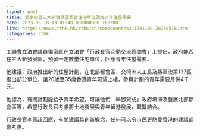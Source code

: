 ```yaml
---
layout: post
title: 鄧家彪倡三大新發展區預留住宅單位回應青年住屋需要
date: 2023-05-18 13:01:48.000000000 +08:00
link: https://news.rthk.hk/rthk/ch/component/k2/1701109-20230518.htm
categories: rthk
---
```


工聯會立法會議員鄧家彪在立法會「行政長官互動交流答問會」上提出，政府能否在三大新發展區，預留一定數量住宅單位，回應青年住屋需要。

他建議，政府推出新的住屋計劃，在北部都會區、交椅洲人工島及將軍澳第137區撥出部分單位，讓20歲至35歲香港青年可望上樓，參與計劃的青年需要月供4千元。

他認為，有關計劃能給予青年希望，可讓他們「舉腳贊成」政府填海及發展北部都會區等，希望行政長官考慮將土地發展與青年留港發展，緊緊結合。

行政長官李家超回應，有關建議具創新概念，任何可以令市民更熱愛香港的建議都會考慮。
